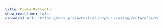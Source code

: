 ```yaml
---
title: Route Reflector
show_read_time: false
canonical_url: 'https://docs.projectcalico.org/v3.2/usage/routereflector/index.md'
---
```

